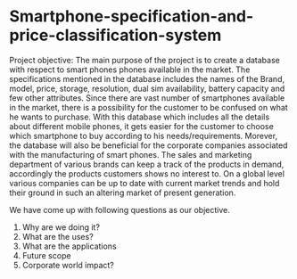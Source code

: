 # Smartphone-specification-and-price-classification-system

Project objective:
The main purpose of the project is to create a database with respect to smart phones phones available in the market. The specifications mentioned in the database includes the names of the Brand, model, price, storage, resolution, dual sim availability, battery capacity and few other attributes. Since there are vast number of smartphones available in the market, there is a possibility for the customer to be confused on what he wants to purchase. With this database which includes all the details about different mobile phones, it gets easier for the customer to choose which smartphone to buy according to his needs/requirements. Morever, the database will also be beneficial for the corporate companies associated with the manufacturing of smart phones. The sales and marketing department of various brands can keep a track of the products in demand, accordingly the products customers shows no interest to. On a global level various companies can be up to date with current market trends and hold their ground in such an altering market of present generation.  

We have come up with following questions as our objective.
1. Why are we doing it?
2. What are the uses?
3. What are the applications
4. Future scope
5. Corporate world impact?

